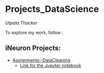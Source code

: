 # Projects_DataScience

*Utpala Thacker*

To explore my work, follow :

## iNeuron Projects:
- [Assignments:-DataCleaning](https://github.com/utpalathacker25/Projects_DataScience/tree/main/ineuron/Assignments/DataCleaning)
    - [Link for the Jupyter notebook](https://github.com/jmps967/EDA_Jigna-Thacker/blob/master/Breast_cancer_survival_JT.ipynb)
